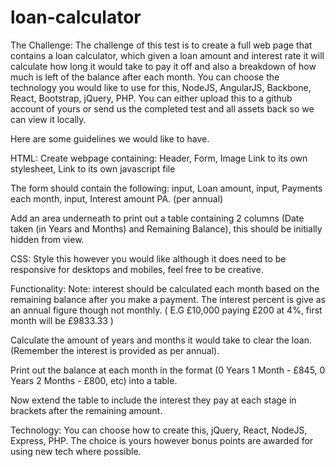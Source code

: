 # loan-calculator

The Challenge:
The challenge of this test is to create a full web page that contains a loan calculator, which given a loan amount and interest rate it will calculate how long it would take to pay it off and also a breakdown of how much is left of the balance after each month.
You can choose the technology you would like to use for this, NodeJS, AngularJS, Backbone, React, Bootstrap, jQuery, PHP.
You can either upload this to a github account of yours or send us the completed test and all assets back so we can view it locally.


Here are some guidelines we would like to have.

HTML:
Create webpage containing:
Header,
Form,
Image
Link to its own stylesheet,
Link to its own javascript file

The form should contain the following:
input, Loan amount,
input, Payments each month,
input, Interest amount PA. (per annual)


Add an area underneath to print out a table containing 2 columns (Date taken (in Years and Months) and Remaining Balance), this should be initially hidden from view.



CSS:
Style this however you would like although it does need to be responsive for desktops and mobiles, feel free to be creative.



Functionality:
Note: interest should be calculated each month based on the remaining balance after you make a payment. The interest percent is give as an annual figure though not monthly. ( E.G £10,000 paying £200 at 4%, first month will be £9833.33 )

Calculate the amount of years and months it would take to clear the loan. (Remember the interest is provided as per annual).

Print out the balance at each month in the format (0 Years 1 Month - £845, 0 Years 2 Months - £800, etc) into a table.

Now extend the table to include the interest they pay at each stage in brackets after the remaining amount.

Technology:
You can choose how to create this, jQuery, React, NodeJS, Express, PHP. The choice is yours however bonus points are awarded for using new tech where possible.
